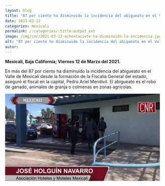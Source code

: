 ```yaml
---
layout: blog
title: "87 por ciento ha disminuido la incidencia del abigueato en el Valle de Mexicali"
date: 2021-03-12
categories: mexicali
permalink: /:categories/:title:output_ext
image: /img/cnr/2021-03-12-ochentaciete-ha-disminuido-la-incidencia.jpg
alt: "87 por ciento ha disminuido la incidencia del abigueato en el Valle de Mexicali"
autor:
---
```


**Mexicali, Baja California; Viernes 12 de Marzo del 2021.** 

En más del 87 por ciento ha disminuido la incidencia del abigueato en el Valle de Mexicali desde la formación de la Fiscalía General del estado, aseguró el fiscal en la capital, Pedro Ariel Mendivil. El abigueato es el robo de ganado, animales de granja o colmenas en zonas agrícolas.

<div id="carouselExampleSlidesOnly" class="carousel slide" data-ride="carousel">
  <div class="carousel-inner">
    <div class="carousel-item active">
       <img class="d-block w-100" src="/img/cnr/2021-03-12-ochentaciete-ha-disminuido-la-incidencia.jpg" loading="lazy"  alt="87 por ciento ha disminuido la incidencia del abigueato en el Valle de Mexicali">
    </div>
  </div>
</div>